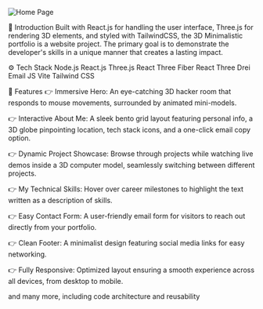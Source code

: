 ![Home Page](https://github.com/user-attachments/assets/f31aea4f-9108-4a95-8837-507d6118bf2c)


🤖 Introduction
Built with React.js for handling the user interface, Three.js for rendering 3D elements, and styled with TailwindCSS, the 3D Minimalistic portfolio is a website project. The primary goal is to demonstrate the developer's skills in a unique manner that creates a lasting impact.


⚙️ Tech Stack
Node.js
React.js
Three.js
React Three Fiber
React Three Drei
Email JS
Vite
Tailwind CSS



🔋 Features
👉 Immersive Hero: An eye-catching 3D hacker room that responds to mouse movements, surrounded by animated mini-models.

👉 Interactive About Me: A sleek bento grid layout featuring personal info, a 3D globe pinpointing location, tech stack icons, and a one-click email copy option.

👉 Dynamic Project Showcase: Browse through projects while watching live demos inside a 3D computer model, seamlessly switching between different projects.

👉 My Technical Skills: Hover over career milestones to highlight the text written as a description of skills.

👉 Easy Contact Form: A user-friendly email form for visitors to reach out directly from your portfolio.

👉 Clean Footer: A minimalist design featuring social media links for easy networking.

👉 Fully Responsive: Optimized layout ensuring a smooth experience across all devices, from desktop to mobile.

and many more, including code architecture and reusability
